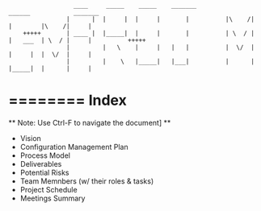                       ____     _____    _____    _______                   ______            _______
                    |      |  |     |  |     |       |          |\    /|  |        |\    /|     |
        +++++       | ____ |  |_____|  |     |       |          | \  / |  |   ___  | \  / |     |          +++++
                    |         |   \    |     |   |   |          |  \/  |  |     |  |  \/  |     |
                    |         |    \   |_____|   |___|          |      |  |_____|  |      |     |
========
Index
========
** Note: Use Ctrl-F to navigate the document] **
- Vision
- Configuration Management Plan
- Process Model
- Deliverables
- Potential Risks
- Team Memnbers (w/ their roles & tasks)
- Project Schedule
- Meetings Summary

